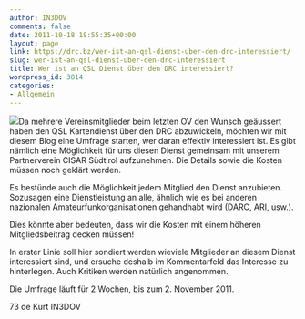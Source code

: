 ```yaml
---
author: IN3DOV
comments: false
date: 2011-10-18 18:55:35+00:00
layout: page
link: https://drc.bz/wer-ist-an-qsl-dienst-uber-den-drc-interessiert/
slug: wer-ist-an-qsl-dienst-uber-den-drc-interessiert
title: Wer ist an QSL Dienst über den DRC interessiert?
wordpress_id: 3814
categories:
- Allgemein
---
```


[![](https://drc.bz/wp-content/uploads/2011/10/marconi.jpg)](https://drc.bz/wp-content/uploads/2011/10/marconi.jpg)Da mehrere Vereinsmitglieder beim letzten OV den Wunsch geäussert haben den QSL Kartendienst über den DRC abzuwickeln, möchten wir mit diesem Blog eine Umfrage starten, wer daran effektiv interessiert ist. Es gibt nämlich eine Möglichkeit für uns diesen Dienst gemeinsam mit unserem Partnerverein CISAR Südtirol aufzunehmen. Die Details sowie die Kosten müssen noch geklärt werden.

Es bestünde auch die Möglichkeit jedem Mitglied den Dienst anzubieten. Sozusagen eine Dienstleistung an alle, ähnlich wie es bei anderen nazionalen Amateurfunkorganisationen gehandhabt wird (DARC, ARI, usw.).

Dies könnte aber bedeuten, dass wir die Kosten mit einem höheren Mitgliedsbeitrag decken müssen!

In erster Linie soll hier sondiert werden wieviele Mitglieder an diesem Dienst interessiert sind, und ersuche deshalb im Kommentarfeld das Interesse zu hinterlegen. Auch Kritiken werden natürlich angenommen.

Die Umfrage läuft für 2 Wochen, bis zum 2. November 2011.

73 de Kurt IN3DOV




